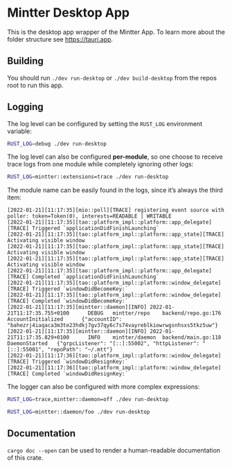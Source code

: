 # Mintter Desktop App

This is the desktop app wrapper of the Mintter App. To learn more about the
folder structure see https://tauri.app.

## Building

You should run `./dev run-desktop` or `./dev build-desktop` from the repos root
to run this app.

## Logging

The log level can be configured by setting the `RUST_LOG` environment variable:

```bash
RUST_LOG=debug ./dev run-desktop
```

The log level can also be configured **per-module**, so one choose to receive
trace logs from one module while completely ignoring other logs:

```bash
RUST_LOG=mintter::extensions=trace ./dev run-desktop
```

The module name can be easily found in the logs, since it’s always the third
item:

```
[2022-01-21][11:17:35][mio::poll][TRACE] registering event source with poller: token=Token(0), interests=READABLE | WRITABLE
[2022-01-21][11:17:35][tao::platform_impl::platform::app_delegate][TRACE] Triggered `applicationDidFinishLaunching`
[2022-01-21][11:17:35][tao::platform_impl::platform::app_state][TRACE] Activating visible window
[2022-01-21][11:17:35][tao::platform_impl::platform::app_state][TRACE] Activating visible window
[2022-01-21][11:17:35][tao::platform_impl::platform::app_state][TRACE] Activating visible window
[2022-01-21][11:17:35][tao::platform_impl::platform::app_delegate][TRACE] Completed `applicationDidFinishLaunching`
[2022-01-21][11:17:35][tao::platform_impl::platform::window_delegate][TRACE] Triggered `windowDidBecomeKey:`
[2022-01-21][11:17:35][tao::platform_impl::platform::window_delegate][TRACE] Completed `windowDidBecomeKey:`
[2022-01-21][11:17:35][mintter::daemon][INFO] 2022-01-21T11:17:35.755+0100      DEBUG   mintter/repo    backend/repo.go:176     AccountInitialized      {"accountID": "bahezrj4iaqaca3m3te23hdkj7gv37qy6c7s74vayreblkiowrwgsnhsxs5tkz5uw"}
[2022-01-21][11:17:35][mintter::daemon][INFO] 2022-01-21T11:17:35.829+0100      INFO    mintter/daemon  backend/main.go:118     DaemonStarted   {"grpcListener": "[::]:55002", "httpListener": "[::]:55001", "repoPath": "~/.mtt"}
[2022-01-21][11:17:36][tao::platform_impl::platform::window_delegate][TRACE] Triggered `windowDidResignKey:`
[2022-01-21][11:17:36][tao::platform_impl::platform::window_delegate][TRACE] Completed `windowDidResignKey:`
```

The logger can also be configured with more complex expressions:

```bash
RUST_LOG=trace,mintter::daemon=off ./dev run-desktop
```

```bash
RUST_LOG=mintter::daemon/foo ./dev run-desktop
```

## Documentation

`cargo doc --open` can be used to render a human-readable documentation of this
crate.
